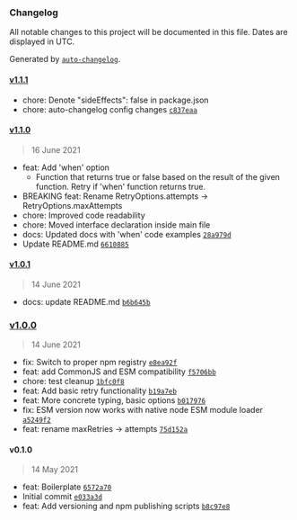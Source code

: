 
### Changelog

All notable changes to this project will be documented in this file. Dates are displayed in UTC.

Generated by [`auto-changelog`](https://github.com/CookPete/auto-changelog).

#### [v1.1.1](https://github.com/mattm-malone/with-retries/compare/v1.1.0...v1.1.1)

- chore: Denote "sideEffects": false in package.json
- chore: auto-changelog config changes [`c837eaa`](https://github.com/mattm-malone/with-retries/commit/c837eaa7c8da690a61394ec29cc3490533648308)

#### [v1.1.0](https://github.com/mattm-malone/with-retries/compare/v1.0.1...v1.1.0)

> 16 June 2021

- feat: Add 'when' option
	- Function that returns true or false based on the result of the given function. Retry if 'when' function returns true.
- BREAKING feat: Rename RetryOptions.attempts -&gt; RetryOptions.maxAttempts
- chore: Improved code readability
- chore: Moved interface declaration inside main file
- docs: Updated docs with 'when' code examples [`28a979d`](https://github.com/mattm-malone/with-retries/commit/28a979dd3b9826e0d07f85d1fd72f45571c4f6f6)
- Update README.md [`6610885`](https://github.com/mattm-malone/with-retries/commit/66108859aa3ac06e5740c61c2fa93b0ea02a83dd)

#### [v1.0.1](https://github.com/mattm-malone/with-retries/compare/v1.0.0...v1.0.1)

> 14 June 2021

- docs: update README.md [`b6b645b`](https://github.com/mattm-malone/with-retries/commit/b6b645b8de1f01c9e8b54f26f59f8e75184052c3)

### [v1.0.0](https://github.com/mattm-malone/with-retries/compare/v0.1.0...v1.0.0)

> 14 June 2021

- fix: Switch to proper npm registry [`e8ea92f`](https://github.com/mattm-malone/with-retries/commit/e8ea92f7fb4404c51cf52b74c7a259ce5a5bc5d9)
- feat: add CommonJS and ESM compatibility [`f5706bb`](https://github.com/mattm-malone/with-retries/commit/f5706bb08ce22bf230d9486d4fcae78749a43ae3)
- chore: test cleanup [`1bfc0f8`](https://github.com/mattm-malone/with-retries/commit/1bfc0f8544b3c72e46d1eaf062a5dcd8935c3a31)
- feat: Add basic retry functionality [`b19a7eb`](https://github.com/mattm-malone/with-retries/commit/b19a7eb90c638674479a37cc1478378c1fcb62bb)
- feat: More concrete typing, basic options [`b017976`](https://github.com/mattm-malone/with-retries/commit/b017976db26baaf16727fb3630122fe2f20b5b79)
- fix: ESM version now works with native node ESM module loader [`a5249f2`](https://github.com/mattm-malone/with-retries/commit/a5249f26982a69bacf034d3c69fd437a84cee931)
- feat: rename maxRetries -&gt; attempts [`75d152a`](https://github.com/mattm-malone/with-retries/commit/75d152ae9e49d53ae30f764ade8159727c16e7bc)

#### v0.1.0

> 14 May 2021

- feat: Boilerplate [`6572a70`](https://github.com/mattm-malone/with-retries/commit/6572a703f88ca5bff95694697ada2557143fa00b)
- Initial commit [`e033a3d`](https://github.com/mattm-malone/with-retries/commit/e033a3dd03ba666cc13b17b253921e7ff68e84b2)
- feat: Add versioning and npm publishing scripts [`b8c97e8`](https://github.com/mattm-malone/with-retries/commit/b8c97e8063d639b04d9437d0db3cdcd01e812489)
